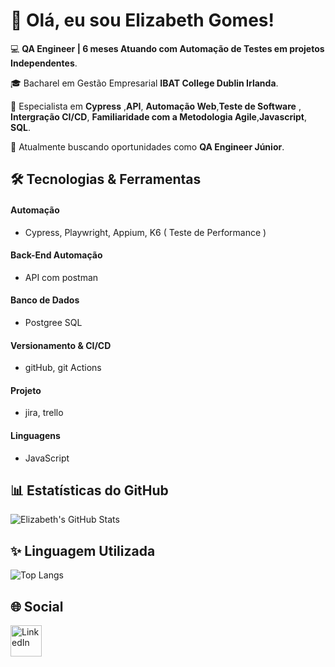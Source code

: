 # 👋 Olá, eu sou Elizabeth Gomes!


💻 **QA Engineer | 6 meses Atuando com Automação de Testes em projetos Independentes**.  

🎓 Bacharel em Gestão Empresarial **IBAT College Dublin Irlanda**.

🌟 Especialista em **Cypress** ,**API**, **Automação Web**,**Teste de Software** ,
**Intergração CI/CD**, **Familiaridade com a Metodologia Agile**,**Javascript**, **SQL**.

💼 Atualmente buscando oportunidades como **QA Engineer Júnior**.


## 🛠️ Tecnologias & Ferramentas

#### Automação

- Cypress, Playwright, Appium, K6 ( Teste de Performance ) 

#### Back-End Automação

- API com postman 

#### Banco de Dados

- Postgree SQL

#### Versionamento & CI/CD
  
- gitHub, git Actions

#### Projeto 

- jira, trello

#### Linguagens

- JavaScript

  

## 📊 Estatísticas do GitHub


![Elizabeth's GitHub Stats](https://github-readme-stats.vercel.app/api?username=ElizabethGomes-QAEngineer&show_icons=true&theme=radical)

## ✨ Linguagem Utilizada


![Top Langs](https://github-readme-stats.vercel.app/api/top-langs/?username=ElizabethGomes-QAEngineer&layout=compact&theme=radical&cache_seconds=86400)


## 🌐 Social


[<img src="https://cdn-icons-png.flaticon.com/512/174/174857.png" alt="LinkedIn" width="50"/>](https://www.linkedin.com/in/elizabeth-gomes-da-silva-51b9a447/)



